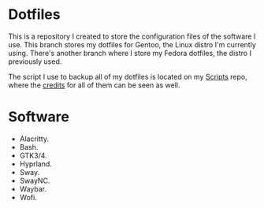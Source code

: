 # Dotfiles
This is a repository I created to store the configuration files of the software I use. This branch stores my dotfiles for Gentoo, the Linux distro I'm currently using. There's another branch where I store my Fedora dotfiles, the distro I previously used.

The script I use to backup all of my dotfiles is located on my [Scripts](https://github.com/foopsss/Scripts/blob/main/Backups/Bash/Dotcopy.sh) repo, where the [credits](https://github.com/foopsss/Scripts/blob/main/CREDITS.md) for all of them can be seen as well.

# Software
* Alacritty.
* Bash.
* GTK3/4.
* Hyprland.
* Sway.
* SwayNC.
* Waybar.
* Wofi.